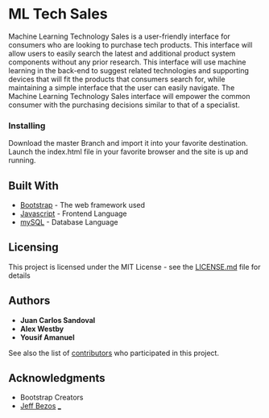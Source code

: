 # ML Tech Sales

Machine Learning Technology Sales is a user-friendly interface for consumers who are looking
to purchase tech products. This interface will allow users to easily search the latest and additional
product system components without any prior research. This interface will use machine learning
in the back-end to suggest related technologies and supporting devices that will fit the products
that consumers search for, while maintaining a simple interface that the user can easily navigate.
The Machine Learning Technology Sales interface will empower the common consumer with the
purchasing decisions similar to that of a specialist.

### Installing

Download the master Branch and import it into your favorite destination. Launch the index.html file in your favorite browser and the site is up and running.


## Built With

* [Bootstrap](https://getbootstrap.com/docs/4.1/getting-started/introduction/) - The web framework used
* [Javascript](https://devdocs.io/javascript/) - Frontend Language
* [mySQL](https://dev.mysql.com/doc/) -   Database Language

## Licensing
This project is licensed under the MIT License - see the [LICENSE.md](LICENSE.md) file for details

## Authors

* **Juan Carlos Sandoval** 
* **Alex Westby** 
* **Yousif Amanuel**

See also the list of [contributors](https://github.com/alexwestby11/mlTechSales/contributors) who participated in this project.


## Acknowledgments

* Bootstrap Creators
* [Jeff Bezos](https://en.wikipedia.org/wiki/Jeff_Bezos) [_](https://www.google.com)
